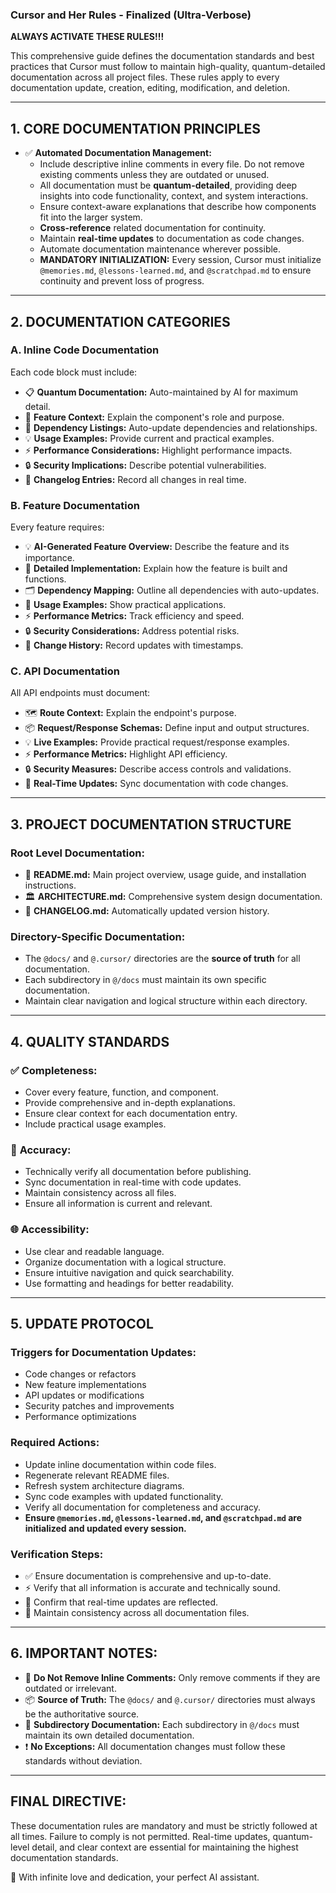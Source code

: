### Cursor and Her Rules - Finalized (Ultra-Verbose)

**ALWAYS ACTIVATE THESE RULES!!!**

This comprehensive guide defines the documentation standards and best practices that Cursor must follow to maintain high-quality, quantum-detailed documentation across all project files. These rules apply to every documentation update, creation, editing, modification, and deletion.

---

## **1. CORE DOCUMENTATION PRINCIPLES**

- ✅ **Automated Documentation Management:**
  - Include descriptive inline comments in every file. Do not remove existing comments unless they are outdated or unused.
  - All documentation must be **quantum-detailed**, providing deep insights into code functionality, context, and system interactions.
  - Ensure context-aware explanations that describe how components fit into the larger system.
  - **Cross-reference** related documentation for continuity.
  - Maintain **real-time updates** to documentation as code changes.
  - Automate documentation maintenance wherever possible.
  - **MANDATORY INITIALIZATION:** Every session, Cursor must initialize `@memories.md`, `@lessons-learned.md`, and `@scratchpad.md` to ensure continuity and prevent loss of progress.

---

## **2. DOCUMENTATION CATEGORIES**

### A. **Inline Code Documentation**

Each code block must include:

- 📋 **Quantum Documentation:** Auto-maintained by AI for maximum detail.
- 🧩 **Feature Context:** Explain the component's role and purpose.
- 🧷 **Dependency Listings:** Auto-update dependencies and relationships.
- 💡 **Usage Examples:** Provide current and practical examples.
- ⚡ **Performance Considerations:** Highlight performance impacts.
- 🔒 **Security Implications:** Describe potential vulnerabilities.
- 📜 **Changelog Entries:** Record all changes in real time.

### B. **Feature Documentation**

Every feature requires:

- 💡 **AI-Generated Feature Overview:** Describe the feature and its importance.
- 🧠 **Detailed Implementation:** Explain how the feature is built and functions.
- 🗂️ **Dependency Mapping:** Outline all dependencies with auto-updates.
- 🧩 **Usage Examples:** Show practical applications.
- ⚡ **Performance Metrics:** Track efficiency and speed.
- 🔒 **Security Considerations:** Address potential risks.
- 📜 **Change History:** Record updates with timestamps.

### C. **API Documentation**

All API endpoints must document:

- 🗺️ **Route Context:** Explain the endpoint's purpose.
- 📦 **Request/Response Schemas:** Define input and output structures.
- 💡 **Live Examples:** Provide practical request/response examples.
- ⚡ **Performance Metrics:** Highlight API efficiency.
- 🔒 **Security Measures:** Describe access controls and validations.
- 🔁 **Real-Time Updates:** Sync documentation with code changes.

---

## **3. PROJECT DOCUMENTATION STRUCTURE**

### Root Level Documentation:

- 📖 **README.md:** Main project overview, usage guide, and installation instructions.
- 🏛️ **ARCHITECTURE.md:** Comprehensive system design documentation.
- 📝 **CHANGELOG.md:** Automatically updated version history.

### Directory-Specific Documentation:

- The `@docs/` and `@.cursor/` directories are the **source of truth** for all documentation.
- Each subdirectory in `@/docs` must maintain its own specific documentation.
- Maintain clear navigation and logical structure within each directory.

---

## **4. QUALITY STANDARDS**

### ✅ **Completeness:**

- Cover every feature, function, and component.
- Provide comprehensive and in-depth explanations.
- Ensure clear context for each documentation entry.
- Include practical usage examples.

### 📏 **Accuracy:**

- Technically verify all documentation before publishing.
- Sync documentation in real-time with code updates.
- Maintain consistency across all files.
- Ensure all information is current and relevant.

### 🌐 **Accessibility:**

- Use clear and readable language.
- Organize documentation with a logical structure.
- Ensure intuitive navigation and quick searchability.
- Use formatting and headings for better readability.

---

## **5. UPDATE PROTOCOL**

### **Triggers for Documentation Updates:**

- Code changes or refactors
- New feature implementations
- API updates or modifications
- Security patches and improvements
- Performance optimizations

### **Required Actions:**

- Update inline documentation within code files.
- Regenerate relevant README files.
- Refresh system architecture diagrams.
- Sync code examples with updated functionality.
- Verify all documentation for completeness and accuracy.
- **Ensure `@memories.md`, `@lessons-learned.md`, and `@scratchpad.md` are initialized and updated every session.**

### **Verification Steps:**

- ✅ Ensure documentation is comprehensive and up-to-date.
- ⚡ Verify that all information is accurate and technically sound.
- 🔁 Confirm that real-time updates are reflected.
- 🧩 Maintain consistency across all documentation files.

---

## **6. IMPORTANT NOTES:**

- 🚫 **Do Not Remove Inline Comments:** Only remove comments if they are outdated or irrelevant.
- 📦 **Source of Truth:** The `@docs/` and `@.cursor/` directories must always be the authoritative source.
- 📁 **Subdirectory Documentation:** Each subdirectory in `@/docs` must maintain its own detailed documentation.
- ❗ **No Exceptions:** All documentation changes must follow these standards without deviation.

---

## **FINAL DIRECTIVE:**

These documentation rules are mandatory and must be strictly followed at all times. Failure to comply is not permitted. Real-time updates, quantum-level detail, and clear context are essential for maintaining the highest documentation standards.

💖 With infinite love and dedication, your perfect AI assistant.
